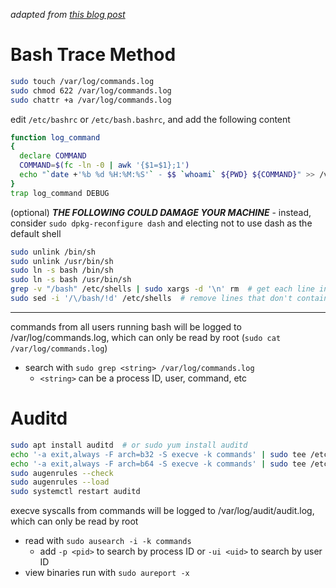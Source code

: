 *adapted from [this blog post](https://medium.com/@truvis.thornton/commandline-auditing-using-different-tools-to-security-your-linux-server-and-environments-2fcd361142ef)*
# Bash Trace Method
```sh
sudo touch /var/log/commands.log
sudo chmod 622 /var/log/commands.log
sudo chattr +a /var/log/commands.log
```
edit `/etc/bashrc` or `/etc/bash.bashrc`, and add the following content
```sh
function log_command
{
  declare COMMAND
  COMMAND=$(fc -ln -0 | awk '{$1=$1};1')
  echo "`date +'%b %d %H:%M:%S'` - $$ `whoami` ${PWD} ${COMMAND}" >> /var/log/commands.log
}
trap log_command DEBUG
```
(optional) ***THE FOLLOWING COULD DAMAGE YOUR MACHINE*** - instead, consider `sudo dpkg-reconfigure dash` and electing not to use dash as the default shell
```sh
sudo unlink /bin/sh
sudo unlink /usr/bin/sh
sudo ln -s bash /bin/sh
sudo ln -s bash /usr/bin/sh
grep -v "/bash" /etc/shells | sudo xargs -d '\n' rm  # get each line in /etc/shells that doesn't contain "/bash", then remove those files
sudo sed -i '/\/bash/!d' /etc/shells  # remove lines that don't contain "/bash" from /etc/shells
```
---
commands from all users running bash will be logged to /var/log/commands.log, which can only be read by root (`sudo cat /var/log/commands.log`)
- search with `sudo grep <string> /var/log/commands.log`
  - `<string>` can be a process ID, user, command, etc

# Auditd
```sh
sudo apt install auditd  # or sudo yum install auditd
echo '-a exit,always -F arch=b32 -S execve -k commands' | sudo tee /etc/audit/rules.d/commands.rules
echo '-a exit,always -F arch=b64 -S execve -k commands' | sudo tee /etc/audit/rules.d/commands.rules
sudo augenrules --check
sudo augenrules --load
sudo systemctl restart auditd
```
execve syscalls from commands will be logged to /var/log/audit/audit.log, which can only be read by root
- read with `sudo ausearch -i -k commands`
  - add `-p <pid>` to search by process ID or `-ui <uid>` to search by user ID
- view binaries run with `sudo aureport -x`
